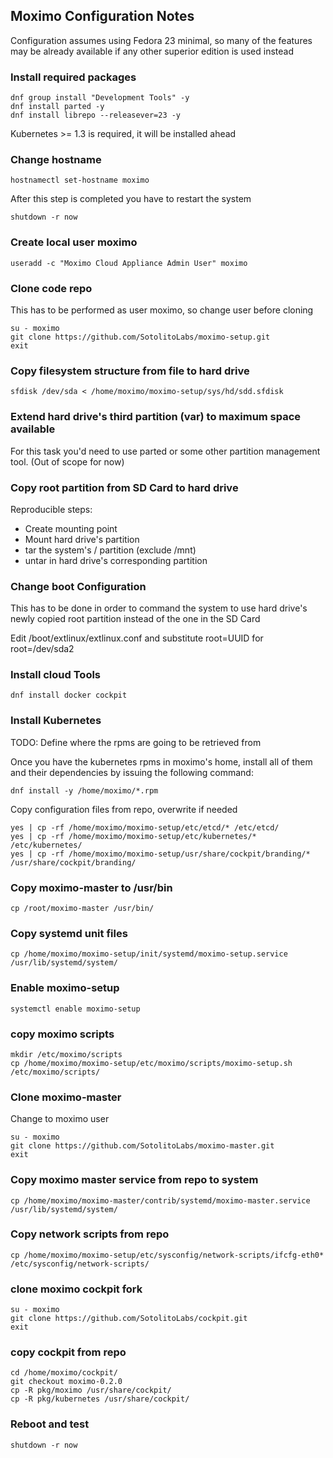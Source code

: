 ## Moximo Configuration Notes

Configuration assumes using Fedora 23 minimal, so many of the features may be already available if any other superior edition is used instead

### Install required packages

```
dnf group install "Development Tools" -y
dnf install parted -y
dnf install librepo --releasever=23 -y
```

Kubernetes >= 1.3 is required, it will be installed ahead

### Change hostname

`hostnamectl set-hostname moximo`

After this step is completed you have to restart the system

`shutdown -r now`

### Create local user moximo

`useradd -c "Moximo Cloud Appliance Admin User" moximo`

### Clone code repo

This has to be performed as user moximo, so change user before cloning

```
su - moximo
git clone https://github.com/SotolitoLabs/moximo-setup.git  
exit
```

### Copy filesystem structure from file to hard drive

`sfdisk /dev/sda < /home/moximo/moximo-setup/sys/hd/sdd.sfdisk`


### Extend hard drive's third partition (var) to maximum space available

For this task you'd need to use parted or some other partition management tool.
(Out of scope for now)

### Copy root partition from SD Card to hard drive

Reproducible steps:
- Create mounting point
- Mount hard drive's partition
- tar the system's / partition (exclude /mnt)
- untar in hard drive's corresponding partition

### Change boot Configuration

This has to be done in order to command the system to use hard drive's newly copied root partition instead of the one in the SD Card

Edit /boot/extlinux/extlinux.conf and substitute root=UUID for root=/dev/sda2

### Install cloud Tools

`dnf install docker cockpit`


### Install Kubernetes


TODO:  Define where the rpms are going to be retrieved from

Once you have the kubernetes rpms in moximo's home, install all of them and their dependencies by issuing the following command:

`dnf install -y /home/moximo/*.rpm`



Copy configuration files from repo, overwrite if needed

```
yes | cp -rf /home/moximo/moximo-setup/etc/etcd/* /etc/etcd/
yes | cp -rf /home/moximo/moximo-setup/etc/kubernetes/* /etc/kubernetes/
yes | cp -rf /home/moximo/moximo-setup/usr/share/cockpit/branding/* /usr/share/cockpit/branding/
```

### Copy moximo-master to /usr/bin

`cp /root/moximo-master /usr/bin/`


### Copy systemd unit files

`cp /home/moximo/moximo-setup/init/systemd/moximo-setup.service /usr/lib/systemd/system/`


### Enable moximo-setup

`systemctl enable moximo-setup`


### copy moximo scripts

```
mkdir /etc/moximo/scripts
cp /home/moximo/moximo-setup/etc/moximo/scripts/moximo-setup.sh /etc/moximo/scripts/
```

### Clone moximo-master

Change to moximo user

```
su - moximo
git clone https://github.com/SotolitoLabs/moximo-master.git
exit
```


### Copy moximo master service from repo to system

`cp /home/moximo/moximo-master/contrib/systemd/moximo-master.service /usr/lib/systemd/system/`



### Copy network scripts from repo

`cp /home/moximo/moximo-setup/etc/sysconfig/network-scripts/ifcfg-eth0* /etc/sysconfig/network-scripts/`

### clone moximo cockpit fork

```
su - moximo
git clone https://github.com/SotolitoLabs/cockpit.git
exit
```


### copy cockpit from repo

```
cd /home/moximo/cockpit/
git checkout moximo-0.2.0
cp -R pkg/moximo /usr/share/cockpit/
cp -R pkg/kubernetes /usr/share/cockpit/
```

### Reboot and test

`shutdown -r now`

